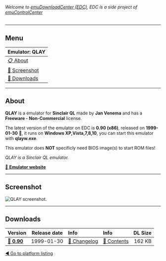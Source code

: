 ###### Welcome to [emuDownloadCenter (EDC)](https://github.com/PhoenixInteractiveNL/emuDownloadCenter/wiki/), EDC is a side project of [emuControlCenter](https://github.com/PhoenixInteractiveNL/emuControlCenter/wiki/)
***
## Menu
| **Emulator: QLAY** |
|:---------|
| [:clipboard: About](#about) |
| [:sunrise: Screenshot](#screenshot) |
| [:floppy_disk: Downloads](#downloads) |
***
## About
**QLAY** is a emulator for **Sinclair QL** made by **Jan Venema** and has a **Freeware - Non-Commercial** license.

The latest version of the emulator on EDC is **0.90 (x86)**, released on **1999-01-30** :triangular_flag_on_post:, it runs on **Windows XP,Vista,7,8,10**, you can start this emulator with **qlayw.exe**.

This emulator does **NOT** specificly need BIOS image(s) to start ROM files!

_QLAY is a Sinclair QL emulator._

[:link: **Emulator website**](http://www.inter.nl.net/hcc/A.Jaw.Venema)
***
## Screenshot
![](https://raw.githubusercontent.com/PhoenixInteractiveNL/emuDownloadCenter/master/hooks/qlayw/screen.jpg "QLAY screenshot.")
***
## Downloads
| Version  | Release date  | Info       | Info       | DL Size    |
|:---------|:-------------:|:-----------|:-----------|-----------:|
| [:floppy_disk: **0.90**](https://github.com/PhoenixInteractiveNL/edc-repo0005/raw/master/qlayw/0.90.7z) | 1999-01-30 | [:page_facing_up: Changelog](https://github.com/PhoenixInteractiveNL/edc-repo0005/blob/master/qlayw/0.90_changelog.txt) | [:mag_right: Contents](https://github.com/PhoenixInteractiveNL/edc-repo0005/blob/master/qlayw/0.90_contents.txt) | 162 KB |

[:arrow_backward: Go to platform listing](https://github.com/PhoenixInteractiveNL/emuDownloadCenter/wiki/EDC-Platform-List)
